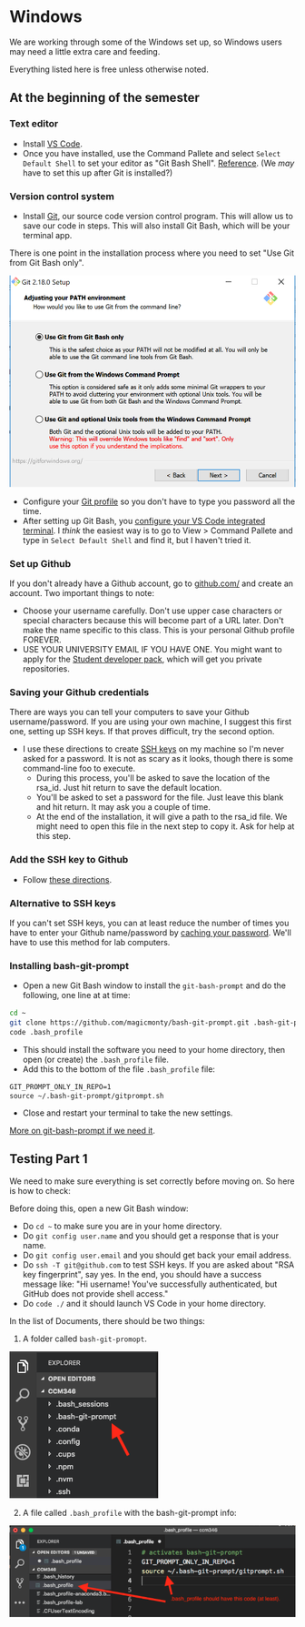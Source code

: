 # Windows

We are working through some of the Windows set up, so Windows users may need a little extra care and feeding.

Everything listed here is free unless otherwise noted.

## At the beginning of the semester

### Text editor

- Install [VS Code](https://code.visualstudio.com/docs/setup/windows).
- Once you have installed, use the Command Pallete and select `Select Default Shell` to set your editor as "Git Bash Shell". [Reference](https://code.visualstudio.com/docs/editor/integrated-terminal#_windows). (We _may_ have to set this up after Git is installed?)

### Version control system

- Install [Git](https://git-scm.com/download/win), our source code version control program. This will allow us to save our code in steps. This will also install Git Bash, which will be your terminal app.

There is one point in the installation process where you need to set "Use Git from Git Bash only".

![git-setup-windows](images/git-setup-windows.png)

- Configure your [Git profile](https://help.github.com/articles/setting-your-username-in-git/#platform-windows) so you don't have to type you password all the time.
- After setting up Git Bash, you [configure your VS Code integrated terminal](https://code.visualstudio.com/docs/editor/integrated-terminal#_windows). I _think_ the easiest way is to go to View > Command Pallete and type in `Select Default Shell` and find it, but I haven't tried it.

### Set up Github

If you don't already have a Github account, go to [github.com/](http://github.com/) and create an account. Two important things to note:

- Choose your username carefully. Don't use upper case characters or special characters because this will become part of a URL later. Don't make the name specific to this class. This is your personal Github profile FOREVER.
- USE YOUR UNIVERSITY EMAIL IF YOU HAVE ONE. You might want to apply for the [Student developer pack](https://help.github.com/articles/applying-for-a-student-developer-pack/), which will get you private repositories.

### Saving your Github credentials

There are ways you can tell your computers to save your Github username/password. If you are using your own machine, I suggest this first one, setting up SSH keys. If that proves difficult, try the second option.

- I use these directions to create [SSH keys](https://help.github.com/articles/connecting-to-github-with-ssh/) on my machine so I'm never asked for a password. It is not as scary as it looks, though there is some command-line foo to execute.
  - During this process, you'll be asked to save the location of the rsa_id. Just hit return to save the default location.
  - You'll be asked to set a password for the file. Just leave this blank and hit return. It may ask you a couple of time.
  - At the end of the installation, it will give a path to the rsa_id file. We might need to open this file in the next step to copy it. Ask for help at this step.

### Add the SSH key to Github

- Follow [these directions](https://help.github.com/articles/adding-a-new-ssh-key-to-your-github-account/).

### Alternative to SSH keys

If you can't set SSH keys, you can at least reduce the number of times you have to enter your Github name/password by [caching your password](https://help.github.com/articles/caching-your-github-password-in-git/). We'll have to use this method for lab computers.

### Installing bash-git-prompt

- Open a new Git Bash window to install the `git-bash-prompt` and do the following, one line at at time:

```bash
cd ~
git clone https://github.com/magicmonty/bash-git-prompt.git .bash-git-prompt --depth=1
code .bash_profile
```

- This should install the software you need to your home directory, then open (or create) the `.bash_profile` file.
- Add this to the bottom of the file `.bash_profile` file:

``` text
GIT_PROMPT_ONLY_IN_REPO=1
source ~/.bash-git-prompt/gitprompt.sh
```

- Close and restart your terminal to take the new settings.

[More on git-bash-prompt if we need it](https://github.com/magicmonty/bash-git-prompt).

## Testing Part 1

We need to make sure everything is set correctly before moving on. So here is how to check:

Before doing this, open a new Git Bash window:

- Do `cd ~` to make sure you are in your home directory.
- Do `git config user.name` and you should get a response that is your name.
- Do `git config user.email` and you should get back your email address.
- Do `ssh -T git@github.com` to test SSH keys. If you are asked about "RSA key fingerprint", say yes. In the end, you should have a success message like: "Hi username! You've successfully authenticated, but GitHub does not
provide shell access."
- Do `code ./` and it should launch VS Code in your home directory.

In the list of Documents, there should be two things:

1. A folder called `bash-git-promopt`.

![git-bash-prompt](images/git-bash-prompt-installed.png)

2. A file called `.bash_profile` with the bash-git-prompt info:

![git-bash-prompt](images/bash_profile-example.png)
